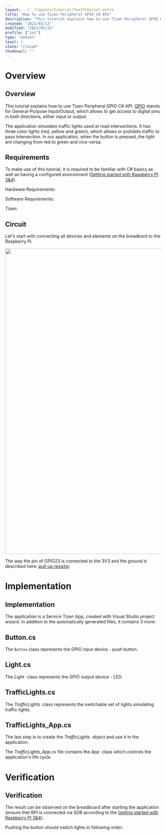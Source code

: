 ```yaml
---
layout: ../../layouts/tutorial/TextTutorial.astro
title: "How to use Tizen Peripheral GPIO C# API"
description: "This tutorial explains how to use Tizen Peripheral GPIO C# API. The application uses 3 LEDs and a button to simulate traffic lights."
created: "2021/03/13"
modified: "2021/03/22"
profile: ["iot"]
type: "dotnet"
level: 1
state: "closed"
thumbnail: ""
---
```


#

# Overview

## Overview

This tutorial explains how to use Tizen Peripheral GPIO C# API. [GPIO](https://en.wikipedia.org/wiki/General-purpose_input/output) stands for General-Purpose Input/Output, which allows to get access to digital pins in both directions, either input or output.

The application simulates traffic lights used at road intersections. It has three color lights (red, yellow and green), which allows or prohibits traffic to pass intersection. In our application, when the button is pressed, the light are changing from red to green and vice-versa.

## Requirements

To make use of this tutorial, it is required to be familiar with C# basics as well as having a configured environment ([Getting started with Raspberry PI 3&4](https://tizenschool.org/tutorial/191/contents/1)).

Hardware Requirements:

Software Requirements:

Tizen:

## Circuit

Let's start with connecting all devices and elements on the breadbord to the Raspberry Pi.

<img src="/TizenSchool/assets/images/tutorials/232/gpio-circuit_bb.png" style="height:987px; width:1305px"/>

The way the pin of GPIO23 is connected to the 3V3 and the ground is described here: [pull-up resistor](https://wikipedia.org/wiki/Pull-up_resistor).

# Implementation

## Implementation

The application is a Service Tizen App, created with Visual Studio project wizard. In addition to the automatically generated files, it contains 3 more:

## Button.cs

The `Button` class represents the GPIO input device - push button.

## Light.cs

The _Light_  class represents the GPIO output device - LED.

## TrafficLights.cs

The _TrafficLights_  class represents the switchable set of lights simulating traffic lights.

## TrafficLights_App.cs

The last step is to create the _TrafficLights_  object and use it in the application.

The _TrafficLights_App.cs_ file contains the _App_  class which controls the application's life cycle.

# Verification

## Verification

The result can be observed on the breadboard after starting the application (ensure thet RPI is connected via SDB according to the [Getting started with Raspberry PI 3&4](https://tizenschool.org/tutorial/191/contents/1)).

Pushing the button should switch lights in following order:

